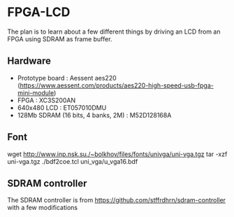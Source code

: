 # FPGA-LCD

The plan is to learn about a few different things by driving an LCD from an FPGA using SDRAM as frame buffer.

## Hardware
- Prototype board : Aessent aes220 (https://www.aessent.com/products/aes220-high-speed-usb-fpga-mini-module)
- FPGA : XC3S200AN
- 640x480 LCD : ET057010DMU
- 128Mb SDRAM (16 bits, 4 banks, 2M) : M52D128168A

## Font
wget http://www.inp.nsk.su./~bolkhov/files/fonts/univga/uni-vga.tgz
tar -xzf uni-vga.tgz
./bdf2coe.tcl uni_vga/u_vga16.bdf

## SDRAM controller
The SDRAM controller is from https://github.com/stffrdhrn/sdram-controller with a few modifications



